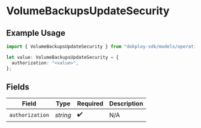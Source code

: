 # VolumeBackupsUpdateSecurity

## Example Usage

```typescript
import { VolumeBackupsUpdateSecurity } from "dokploy-sdk/models/operations";

let value: VolumeBackupsUpdateSecurity = {
  authorization: "<value>",
};
```

## Fields

| Field              | Type               | Required           | Description        |
| ------------------ | ------------------ | ------------------ | ------------------ |
| `authorization`    | *string*           | :heavy_check_mark: | N/A                |